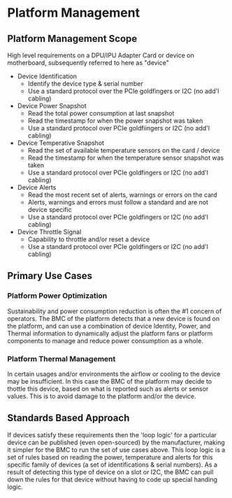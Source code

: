 # Platform Management

## Platform Management Scope

High level requirements on a DPU/IPU Adapter Card or device on motherboard,
subsequently referred to here as "device"

* Device Identification
  * Identify the device type & serial number
  * Use a standard protocol over the PCIe goldfingers or I2C (no add'l cabling)
* Device Power Snapshot
  * Read the total power consumption at last snapshot
  * Read the timestamp for when the power snapshot was taken 
  * Use a standard protocol over PCIe goldfiingers or I2C (no add'l cabling)
* Device Temperative Snapshot
  * Read the set of available temperature sensors on the card / device
  * Read the timestamp for when the temperature sensor snapshot was taken
  * Use a standard protocol over PCIe goldfingers or I2C (no add'l cabling)
* Device Alerts 
  * Read the most recent set of alerts, warnings or errors on the card
  * Alerts, warnings and errors must follow a standard and are not device
specific
  * Use a standard protocol over PCIe goldfingers or I2C (no add'l cabling)
* Device Throttle Signal
  * Capability to throttle and/or reset a device
  * Use a standard protocol over PCIe goldfingers or I2C (no add'l cabling) 

## Primary Use Cases

### Platform Power Optimization

Sustainability and power consumption reduction is often the #1 concern
of operators.  The BMC of the platform detects that a new device is
found on the platform, and can use a combination of device Identity, Power,
and Thermal information to dynamically adjust the platform fans or platform
components to manage and reduce power consumption as a whole.

### Platform Thermal Management

In certain usages and/or environments the airflow or cooling to the device
may be insufficient.  In this case the BMC of the
platform may decide to thottle this device, based on what is reported
such as alerts or sensor values. 
This is to avoid damage to the platform and/or the device.

## Standards Based Approach

If devices satisfy these requirements then the 'loop logic' for a particular
device can be published (even open-sourced) by the manufacturer, making
it simpler for the BMC to run the set of use cases above. This loop logic is a
set of rules based on reading the power, temperature and alerts for this
specific family of devices (a set of identifications & serial numbers). As a
result of detecting this type of device on a slot or I2C, the BMC
can pull down the rules for that device without having to code up special
handing logic. 
